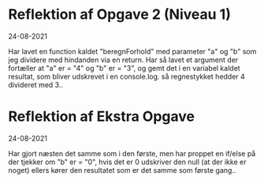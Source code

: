 # Reflektion af Opgave 2 (Niveau 1)

24-08-2021

Har lavet en function kaldet "beregnForhold" med parameter "a" og "b" som jeg dividere med hindanden via en return.
Har så lavet et argument der fortæller at "a" er = "4" og "b" er = "3", og gemt det i en variabel kaldet resultat, som bliver udskrevet i en console.log. så regnestykket hedder 4 divideret med 3..

# Reflektion af Ekstra Opgave

24-08-2021

Har gjort næsten det samme som i den første, men har proppet en if/else på der tjekker om "b" er = "0", hvis det er 0 udskriver den null (at der ikke er noget) ellers kører den resultatet som er det samme som første gang..